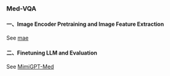 ### Med-VQA

#### 一、Image Encoder Pretraining and Image Feature Extraction
See [mae](./mae_pretraining/README.md)

#### 二、Finetuning LLM and Evaluation
See [MimiGPT-Med](./MiniGPT-Med/README.md)





